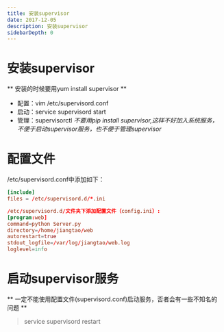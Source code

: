 ```yaml
---
title: 安装supervisor
date: 2017-12-05
description: 安装supervisor
sidebarDepth: 0
---
```


# 安装supervisor

** 安装的时候要用yum install supervisor **
- 配置：vim /etc/supervisord.conf
- 启动：service supervisord start
- 管理：supervisorctl
*不要用pip install supervisor,这样不好加入系统服务，不便于启动supervisor服务，也不便于管理supervisor*

# 配置文件
/etc/supervisord.conf中添加如下：
``` conf
[include]
files = /etc/supervisord.d/*.ini

/etc/supervisord.d/文件夹下添加配置文件（config.ini）:
[program:web]
command=python Server.py
directory=/home/jiangtao/web
autorestart=true
stdout_logfile=/var/log/jiangtao/web.log
loglevel=info
```

# 启动supervisor服务
** 一定不能使用配置文件(supervisord.conf)启动服务，否者会有一些不知名的问题 **
> service supervisord restart
